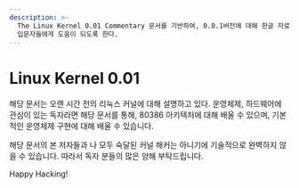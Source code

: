 ```yaml
---
description: >-
  The Linux Kernel 0.01 Commentary 문서를 기반하여, 0.0.1버전에 대해 한글 자료를 작성한다. 해당 자료가 커널
  입문자들에게 도움이 되도록 한다.
---
```


# Linux Kernel 0.01

해당 문서는 오랜 시간 전의 리눅스 커널에 대해 설명하고 있다. 운영체제, 하드웨어에 관심이 있는 독자라면  해당 문서를 통해, 80386 아키텍처에 대해 배울 수 있으며, 기본적인 운영체제 구현에 대해 배울 수 있습니다.

해당 문서의 본 저자들과 나 모두 숙달된 커널 해커는 아니기에 기술적으로 완벽하지 않을 수 있습니다. 따라서 독자 분들의 많은 양해 부탁드립니다.

Happy Hacking!

